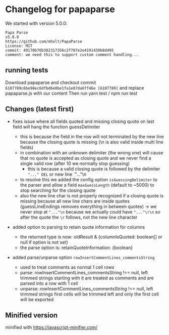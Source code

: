 # Changelog for papaparse 

We started with version 5.0.0:

```
Papa Parse
v5.0.0
https://github.com/mholt/PapaParse
License: MIT
commit: 49170b76b382317356c2f707e2e4191430b8d495
comment: we need this to support custom comment handling...
```

## running tests

Download papaparse and checkout commit `6107789c6be98ec6dfbd6e0be1fa1e87da6ff46e [6107789]` and replace papaparse.js with our content
Then run yarn test / npm run test

## Changes (latest first)

- fixes issue where all fields quoted and missing closing quote on last field will hang the function guessDelimiter
	- this is because the field in the row will not terminated by the new line because the closing quote is missing (\n is also valid inside multi line fields)
	- in combination with an unknown delimiter (the wrong one) will cause that no quote is accepted as closing quote and we never find a single valid row (after 10 we normally stop guessing)
		- this is because a valid closing quote is followed by the delimiter `"..." DEL` or new line `"..."\n
	- to resolve this we added the config option `isGuessingDelimiter` to the parser and allow a field `maxGuessLength` (default to ~5000) to stop searching for the closing quote
	- also the new line char is not properly recognized if a closing quote is missing because all new line chars are inside quotes (guessLineEndings removes everything in between quotes) -> we never stop at `"..."\n` because we actually could have `"..."\r\n` so after the quote the `\r` follows, not the new line character

- added option to parsing to retain quote information for columns
	- the returned type is now: oldResult & {columnIsQuoted: boolean[] or null if option is not set}
	- the parse option is: retainQuoteInformation: {boolean}

- added parse/unparse option `rowInsertCommentLines_commentsString`
	- used to treat comments as normal 1 cell rows
	- parse: rowInsertCommentLines_commentsString !== null, left trimmed strings starting with it are treated as comments and are parsed into a row with 1 cell
	- unparse: rowInsertCommentLines_commentsString !== null, left trimmed strings first cells will be trimmed left and only the first cell will be exported


## Minified version

minified with https://javascript-minifier.com/